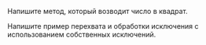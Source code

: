 Напишите метод, который возводит число в квадрат.

Напишите пример перехвата и обработки исключения с использованием собственных исключений.